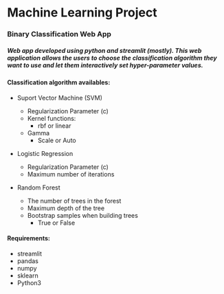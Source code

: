 # Machine Learning Project
### Binary Classification Web App
##### Web app developed using python and streamlit (mostly). This web application allows the users to choose the classification algorithm they want to use and let them interactively set hyper-parameter values.
#### Classification algorithm availables:
- Suport Vector Machine (SVM) 
	- Regularization Parameter (c)
	- Kernel functions:
		- rbf or linear
	- Gamma
		- Scale or Auto
		
- Logistic Regression
	- Regularization Parameter (c)
	- Maximum number of iterations
	
- Random Forest
	- The number of trees in the forest
	- Maximum depth of the tree
	- Bootstrap samples when building trees
		- True or False



#### Requirements:
- streamlit
- pandas
- numpy
- sklearn
- Python3
